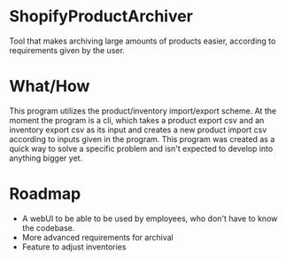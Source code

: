 # ShopifyProductArchiver
Tool that makes archiving large amounts of products easier, according to requirements given by the user.

# What/How
This program utilizes the product/inventory import/export scheme.
At the moment the program is a cli, which takes a product export csv and an inventory export csv as its input and creates a new product import csv according to inputs given in the program.
This program was created as a quick way to solve a specific problem and isn't expected to develop into anything bigger yet.

# Roadmap
- A webUI to be able to be used by employees, who don't have to know the codebase.
- More advanced requirements for archival
- Feature to adjust inventories
